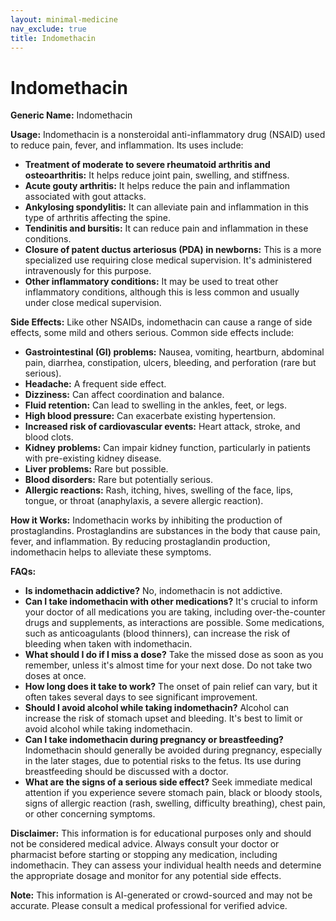 ```yaml
---
layout: minimal-medicine
nav_exclude: true
title: Indomethacin
---
```


# Indomethacin

**Generic Name:** Indomethacin

**Usage:** Indomethacin is a nonsteroidal anti-inflammatory drug (NSAID) used to reduce pain, fever, and inflammation.  Its uses include:

* **Treatment of moderate to severe rheumatoid arthritis and osteoarthritis:**  It helps reduce joint pain, swelling, and stiffness.
* **Acute gouty arthritis:** It helps reduce the pain and inflammation associated with gout attacks.
* **Ankylosing spondylitis:**  It can alleviate pain and inflammation in this type of arthritis affecting the spine.
* **Tendinitis and bursitis:** It can reduce pain and inflammation in these conditions.
* **Closure of patent ductus arteriosus (PDA) in newborns:**  This is a more specialized use requiring close medical supervision.  It's administered intravenously for this purpose.
* **Other inflammatory conditions:**  It may be used to treat other inflammatory conditions, although this is less common and usually under close medical supervision.


**Side Effects:**  Like other NSAIDs, indomethacin can cause a range of side effects, some mild and others serious. Common side effects include:

* **Gastrointestinal (GI) problems:**  Nausea, vomiting, heartburn, abdominal pain, diarrhea, constipation, ulcers, bleeding, and perforation (rare but serious).
* **Headache:** A frequent side effect.
* **Dizziness:** Can affect coordination and balance.
* **Fluid retention:**  Can lead to swelling in the ankles, feet, or legs.
* **High blood pressure:**  Can exacerbate existing hypertension.
* **Increased risk of cardiovascular events:** Heart attack, stroke, and blood clots.
* **Kidney problems:**  Can impair kidney function, particularly in patients with pre-existing kidney disease.
* **Liver problems:**  Rare but possible.
* **Blood disorders:**  Rare but potentially serious.
* **Allergic reactions:**  Rash, itching, hives, swelling of the face, lips, tongue, or throat (anaphylaxis, a severe allergic reaction).


**How it Works:** Indomethacin works by inhibiting the production of prostaglandins.  Prostaglandins are substances in the body that cause pain, fever, and inflammation. By reducing prostaglandin production, indomethacin helps to alleviate these symptoms.


**FAQs:**

* **Is indomethacin addictive?** No, indomethacin is not addictive.
* **Can I take indomethacin with other medications?**  It's crucial to inform your doctor of all medications you are taking, including over-the-counter drugs and supplements, as interactions are possible.  Some medications, such as anticoagulants (blood thinners), can increase the risk of bleeding when taken with indomethacin.
* **What should I do if I miss a dose?** Take the missed dose as soon as you remember, unless it's almost time for your next dose.  Do not take two doses at once.
* **How long does it take to work?** The onset of pain relief can vary, but it often takes several days to see significant improvement.
* **Should I avoid alcohol while taking indomethacin?**  Alcohol can increase the risk of stomach upset and bleeding.  It's best to limit or avoid alcohol while taking indomethacin.
* **Can I take indomethacin during pregnancy or breastfeeding?** Indomethacin should generally be avoided during pregnancy, especially in the later stages, due to potential risks to the fetus.  Its use during breastfeeding should be discussed with a doctor.
* **What are the signs of a serious side effect?**  Seek immediate medical attention if you experience severe stomach pain, black or bloody stools, signs of allergic reaction (rash, swelling, difficulty breathing), chest pain, or other concerning symptoms.

**Disclaimer:** This information is for educational purposes only and should not be considered medical advice.  Always consult your doctor or pharmacist before starting or stopping any medication, including indomethacin.  They can assess your individual health needs and determine the appropriate dosage and monitor for any potential side effects.


**Note:** This information is AI-generated or crowd-sourced and may not be accurate. Please consult a medical professional for verified advice.